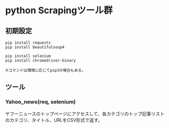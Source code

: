 # python Scrapingツール群

## 初期設定

```
pip install requests
pip install beautifulsoup4

pip install selenium 
pip install chromedriver-binary

※コマンドは環境に応じてpip3の場合もある。
```


## ツール
### Yahoo_news(req, selenium)
ヤフーニュースのトップページにアクセスして、各カテゴリのトップ記事リストのカテゴリ、タイトル、URLをCSV形式で返す。
